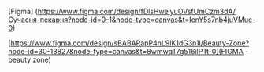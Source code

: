 [Figma]
(https://www.figma.com/design/fDlsHwelyuOVsfUmCzm3dA/Сучасня-пекарня?node-id=0-1&node-type=canvas&t=IenY5s7nb4juVMuc-0)

[https://www.figma.com/design/sBABARapP4nL9lK1dG3n1l/Beauty-Zone?node-id=30-13827&node-type=canvas&t=8wmwqT7g516ilPTt-0](FIGMA -
beauty zone)
